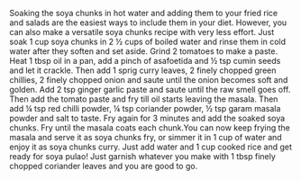 Soaking the soya chunks in hot water and adding them to your fried rice and salads are the easiest ways to include them in your diet. However, you can also make a versatile soya chunks recipe with very less effort. Just soak 1 cup soya chunks in 2 ½ cups of boiled water and rinse them in cold water after they soften and set aside. Grind 2 tomatoes to make a paste. Heat 1 tbsp oil in a pan, add a pinch of asafoetida and ½ tsp cumin seeds and let it crackle. Then add 1 sprig curry leaves, 2 finely chopped green chillies, 2 finely chopped onion and saute until the onion becomes soft and golden. Add 2 tsp ginger garlic paste and saute until the raw smell goes off. Then add the tomato paste and fry till oil starts leaving the masala. Then add ¼ tsp red chilli powder, ¼ tsp coriander powder, ½ tsp garam masala powder and salt to taste. Fry again for 3 minutes and add the soaked soya chunks. Fry until the masala coats each chunk.You can now keep frying the masala and serve it as soya chunks fry, or simmer it in 1 cup of water and enjoy it as soya chunks curry. Just add water and 1 cup cooked rice and get ready for soya pulao! Just garnish whatever you make with 1 tbsp finely chopped coriander leaves and you are good to go.